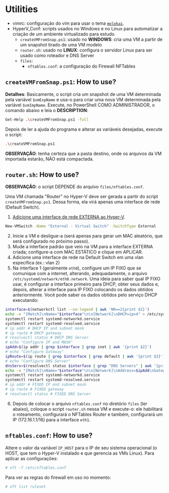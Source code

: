 # Utilities

- vimrc: configuração do vim para usar o tema [`molokai`](https://github.com/tomasr/molokai).
- HyperV_Conf: scripts usados no Windows e no Linux para automatizar a criação de um ambiente virtualizado para estudo.
  - `createVMFromSnap.ps1`: usado no **WINDOWS**: cria uma VM a partir de um snapshot tirado de uma VM modelo
  - `router.sh`: usado no **LINUX**: configura o servidor Linux para ser usado como roteador e DNS Server
  - `files`:
    - `nftables.conf`: a configuração do Firewall NFTables
    
## `createVMFromSnap.ps1`: How to use?
**Detalhes**: Basicamente, o script cria um snapshot de uma VM determinada pela variável `$vmExpName` e usa-o para criar uma nova VM determinada pela variável `$vmImpName`.
Execute, no PowerShell COMO ADMINISTRADOR, o comando abaixo e leia o **DESCRIPTION**:
```sh
Get-Help .\createVMFromSnap.ps1 -full
```
Depois de ler a ajuda do programa e alterar as variáveis desejadas, execute o script:
```sh
.\createVMFromSnap.ps1
```
**OBSERVAÇÃO**: tenha certeza que a pasta destino, onde os arquivos da VM importada estarão, NÃO está compactada.

## `router.sh`: How to use?

**OBSERVAÇÃO**: o script DEPENDE do arquivo `files/nftables.conf`.

Uma VM chamada "Router" no Hyper-V deve ser gerada a partir do script `createVMFromSnap.ps1`. Dessa forma, ela virá apenas uma interface de rede (Default Switch).

1. [Adicione uma interface de rede EXTERNA ao Hyper-V](https://learn.microsoft.com/en-us/windows-server/virtualization/hyper-v/get-started/create-a-virtual-switch-for-hyper-v-virtual-machines).
```sh
New-VMSwitch -Name "External - Virtual Switch" -SwitchType External
```
2. Inicie a VM e desligue-a (será apenas para gerar um MAC aleatório, que será configurado no próximo passo).
3. Mude a interface padrão que veio na VM para a interface EXTERNA criada; configure-a com MAC ESTÁTICO e clique em APLICAR.
4. Adicione uma interface de rede na Default Switch em uma vlan específica (ex.: vlan 2)
5. Na interface 1 (geralmente `eth0`), configure um IP FIXO que se comunique com a internet, alterando, adequadamente, o arquivo `/etc/systemd/network/eth0.network`. Uma ideia para saber qual IP FIXO usar, é configurar a interface primeiro para DHCP, obter seus dados e, depois, alterar a interface para IP FIXO colocando os dados obtidos anteriormente. Você pode saber os dados obtidos pelo serviço DHCP executando:
```sh
interface=$(networkctl list --no-legend | awk 'NR==2{print $2}')
echo -e "[Match]\nName="$interface"\n\n[Network]\nDHCP=ipv4" > /etc/systemd/network/eth0.network
systemctl restart systemd-networkd.service
systemctl restart systemd-resolved.service
# ip addr # DHCP IP and subnet mask
# ip route # DHCP gateway
# resolvectl status # DHCP DNS Server
# echo "Configure IP and MASK"
ipAdd=$(ip addr | grep $interface | grep inet | awk '{print $2}')
# echo "Configure Gateway"
ipRoute=$(ip route | grep $interface | grep default | awk '{print $3}')
# echo "Configure DNS Server"
dnsServ=$(resolvectl status $interface | grep "DNS Servers" | awk '{print $3}')
echo -e "[Match]\nName="$interface"\n\n[Network]\nAddress=$ipAdd\nGateway=$ipRoute\nDNS=$dnsServ" > /etc/systemd/network/eth0.network
systemctl restart systemd-networkd.service
systemctl restart systemd-resolved.service
# ip addr # FIXED IP and subnet mask
# ip route # FIXED gateway
# resolvectl status # FIXED DNS Server
```
6. Depois de colocar o arquivo `nftables.conf` no diretório `files` (ler abaixo), coloque o script `router.sh` nessa VM e execute-o: ele habilitará o roteamento, configurará o NFTables Router e também, configurará um IP (172.16.1.1/16) para a interface `eth1`.

## `nftables.conf`: How to use?

Altere o valor da variável `IP_HOST` para o IP de seu sistema operacional (o HOST, que tem o Hyper-V instalado e que gerencia as VMs Linux).
Para aplicar as configurações:
```sh
# nft -f /etc/nftables.conf
```

Para ver as regras do firewall em uso no momento:
```sh
# nft list ruleset
```
